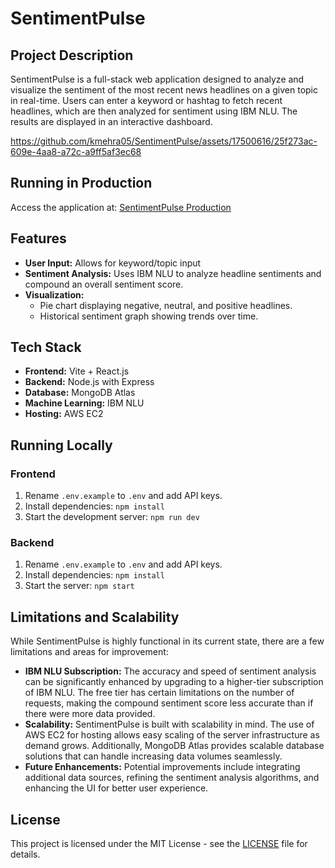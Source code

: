 # SentimentPulse

## Project Description

SentimentPulse is a full-stack web application designed to analyze and visualize the sentiment of the most recent news headlines on a given topic in real-time. Users can enter a keyword or hashtag to fetch recent headlines, which are then analyzed for sentiment using IBM NLU. The results are displayed in an interactive dashboard.


https://github.com/kmehra05/SentimentPulse/assets/17500616/25f273ac-609e-4aa8-a72c-a9ff5af3ec68

## Running in Production

Access the application at: [SentimentPulse Production](http://ec2-3-19-239-222.us-east-2.compute.amazonaws.com:8080/)

## Features

- **User Input:** Allows for keyword/topic input
- **Sentiment Analysis:** Uses IBM NLU to analyze headline sentiments and compound an overall sentiment score.
- **Visualization:**
  - Pie chart displaying negative, neutral, and positive headlines.
  - Historical sentiment graph showing trends over time.

## Tech Stack

- **Frontend:** Vite + React.js
- **Backend:** Node.js with Express
- **Database:** MongoDB Atlas
- **Machine Learning:** IBM NLU
- **Hosting:** AWS EC2

## Running Locally

### Frontend

1. Rename `.env.example` to `.env` and add API keys.
2. Install dependencies: `npm install`
3. Start the development server: `npm run dev`

### Backend

1. Rename `.env.example` to `.env` and add API keys.
2. Install dependencies: `npm install`
3. Start the server: `npm start`

## Limitations and Scalability

While SentimentPulse is highly functional in its current state, there are a few limitations and areas for improvement:

- **IBM NLU Subscription:** The accuracy and speed of sentiment analysis can be significantly enhanced by upgrading to a higher-tier subscription of IBM NLU. The free tier has certain limitations on the number of requests, making the compound sentiment score less accurate than if there were more data provided.
- **Scalability:** SentimentPulse is built with scalability in mind. The use of AWS EC2 for hosting allows easy scaling of the server infrastructure as demand grows. Additionally, MongoDB Atlas provides scalable database solutions that can handle increasing data volumes seamlessly.
- **Future Enhancements:** Potential improvements include integrating additional data sources, refining the sentiment analysis algorithms, and enhancing the UI for better user experience.

## License

This project is licensed under the MIT License - see the [LICENSE](LICENSE) file for details.
